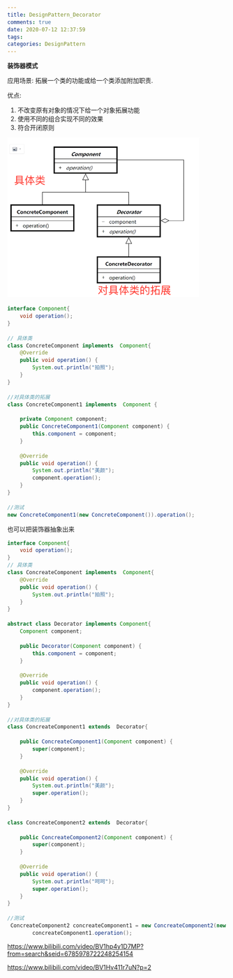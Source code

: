```yaml
---
title: DesignPattern_Decorator
comments: true
date: 2020-07-12 12:37:59
tags:
categories: DesignPattern
---
```


**装饰器模式**

应用场景: 拓展一个类的功能或给一个类添加附加职责.

优点: 

1. 不改变原有对象的情况下给一个对象拓展功能
2. 使用不同的组合实现不同的效果
3. 符合开闭原则

![](DesignPattern-Decorator/2021-07-12_decorator.png)

```java
interface Component{
    void operation();
}

// 具体类
class ConcreteComponent implements  Component{
    @Override
    public void operation() {
        System.out.println("拍照");
    }
}

//对具体类的拓展
class ConcreteComponent1 implements  Component {

    private Component component;
    public ConcreteComponent1(Component component) {
        this.component = component;
    }

    @Override
    public void operation() {
        System.out.println("美颜");
        component.operation();
    }
}

//测试
new ConcreteComponent1(new ConcreteComponent()).operation();
```

也可以把装饰器抽象出来

```java
interface Component{
    void operation();
}
// 具体类
class ConcreateComponent implements  Component{
    @Override
    public void operation() {
        System.out.println("拍照");
    }
}

abstract class Decorator implements Component{
    Component component;

    public Decorator(Component component) {
        this.component = component;
    }

    @Override
    public void operation() {
        component.operation();
    }
}

//对具体类的拓展
class ConcreateComponent1 extends  Decorator{

    public ConcreateComponent1(Component component) {
        super(component);
    }

    @Override
    public void operation() {
        System.out.println("美颜");
        super.operation();
    }
}

class ConcreateComponent2 extends  Decorator{

    public ConcreateComponent2(Component component) {
        super(component);
    }

    @Override
    public void operation() {
        System.out.println("呵呵");
        super.operation();
    }
}

//测试
 ConcreateComponent2 concreateComponent1 = new ConcreateComponent2(new ConcreateComponent1(new       ConcreateComponent()));
        concreateComponent1.operation();
```

https://www.bilibili.com/video/BV1hp4y1D7MP?from=search&seid=6785978722248254154

https://www.bilibili.com/video/BV1Hv411r7uN?p=2